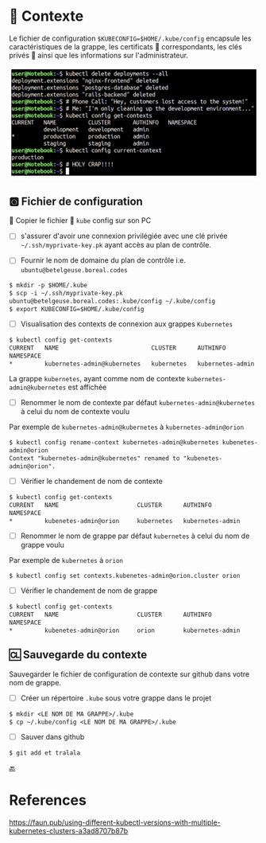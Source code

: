# :card_index: Contexte

Le fichier de configuration `$KUBECONFIG=$HOME/.kube/config` encapsule les caractéristiques de la grappe, les certificats :closed_lock_with_key: correspondants, les clés privés :key: ainsi que les informations sur l'administrateur. 

<img src="../images/context-prod.png" width="" height=""></img>

## :o2: Fichier de configuration

:round_pushpin: Copier le fichier :ice_cube: `kube` config sur son PC

- [ ] s'assurer d'avoir une connexion privilégiée avec une clé privée `~/.ssh/myprivate-key.pk` ayant accès au plan de contrôle.

- [ ] Fournir le nom de domaine du plan de contrôle i.e. `ubuntu@betelgeuse.boreal.codes`

```
$ mkdir -p $HOME/.kube
$ scp -i ~/.ssh/myprivate-key.pk ubuntu@betelgeuse.boreal.codes:.kube/config ~/.kube/config
$ export KUBECONFIG=$HOME/.kube/config
```

- [ ] Visualisation des contexts de connexion aux grappes `Kubernetes`

```
$ kubectl config get-contexts
CURRENT   NAME                          CLUSTER      AUTHINFO           NAMESPACE
*         kubernetes-admin@kubernetes   kubernetes   kubernetes-admin   
```

La grappe `kubernetes`, ayant comme nom de contexte `kubernetes-admin@kubernetes` est affichée

- [ ] Renommer le nom de contexte par défaut `kubernetes-admin@kubernetes` à celui du nom de contexte voulu

Par exemple de `kubernetes-admin@kubernetes` à `kubernetes-admin@orion`

```
$ kubectl config rename-context kubernetes-admin@kubernetes kubenetes-admin@orion
Context "kubernetes-admin@kubernetes" renamed to "kubenetes-admin@orion".
```

- [ ] Vérifier le chandement de nom de contexte

```
$ kubectl config get-contexts                                                      
CURRENT   NAME                      CLUSTER      AUTHINFO           NAMESPACE
*         kubenetes-admin@orion     kubernetes   kubernetes-admin   
```

- [ ] Renommer le nom de grappe par défaut `kubernetes` à celui du nom de grappe voulu

Par exemple de `kubernetes` à `orion`

```
$ kubectl config set contexts.kubenetes-admin@orion.cluster orion 
```

- [ ] Vérifier le chandement de nom de grappe

```
$ kubectl config get-contexts                                        
CURRENT   NAME                      CLUSTER      AUTHINFO           NAMESPACE
*         kubenetes-admin@orion     orion        kubernetes-admin   
```

## :cl: Sauvegarde du contexte

Sauvegarder le fichier de configuration de contexte sur github dans votre nom de grappe.

- [ ] Créer un répertoire `.kube` sous votre grappe dans le projet

```
$ mkdir <LE NOM DE MA GRAPPE>/.kube
$ cp ~/.kube/config <LE NOM DE MA GRAPPE>/.kube
```

- [ ] Sauver dans github

```
$ git add et tralala
```

[:back:](../#joystick-contrôller-la-grappe)

# References

https://faun.pub/using-different-kubectl-versions-with-multiple-kubernetes-clusters-a3ad8707b87b
